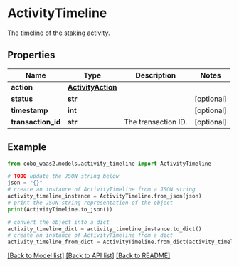 # ActivityTimeline

The timeline of the staking activity.

## Properties

Name | Type | Description | Notes
------------ | ------------- | ------------- | -------------
**action** | [**ActivityAction**](ActivityAction.md) |  | 
**status** | **str** |  | [optional] 
**timestamp** | **int** |  | [optional] 
**transaction_id** | **str** | The transaction ID. | [optional] 

## Example

```python
from cobo_waas2.models.activity_timeline import ActivityTimeline

# TODO update the JSON string below
json = "{}"
# create an instance of ActivityTimeline from a JSON string
activity_timeline_instance = ActivityTimeline.from_json(json)
# print the JSON string representation of the object
print(ActivityTimeline.to_json())

# convert the object into a dict
activity_timeline_dict = activity_timeline_instance.to_dict()
# create an instance of ActivityTimeline from a dict
activity_timeline_from_dict = ActivityTimeline.from_dict(activity_timeline_dict)
```
[[Back to Model list]](../README.md#documentation-for-models) [[Back to API list]](../README.md#documentation-for-api-endpoints) [[Back to README]](../README.md)


